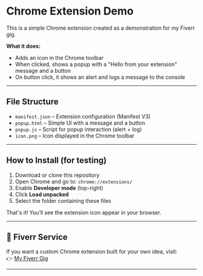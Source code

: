 # Chrome Extension Demo

This is a simple Chrome extension created as a demonstration for my Fiverr gig.

**What it does:**
- Adds an icon in the Chrome toolbar
- When clicked, shows a popup with a "Hello from your extension" message and a button
- On button click, it shows an alert and logs a message to the console

---

## File Structure

- `manifest.json` – Extension configuration (Manifest V3)
- `popup.html` – Simple UI with a message and a button
- `popup.js` – Script for popup interaction (alert + log)
- `icon.png` – Icon displayed in the Chrome toolbar

---

##  How to Install (for testing)

1. Download or clone this repository
2. Open Chrome and go to: `chrome://extensions/`
3. Enable **Developer mode** (top-right)
4. Click **Load unpacked**
5. Select the folder containing these files

That's it! You’ll see the extension icon appear in your browser.

---

## 🔗 Fiverr Service

If you want a custom Chrome extension built for your own idea, visit:  
👉 [My Fiverr Gig](https://www.fiverr.com/sellers/giubelan_cristi) 

---

